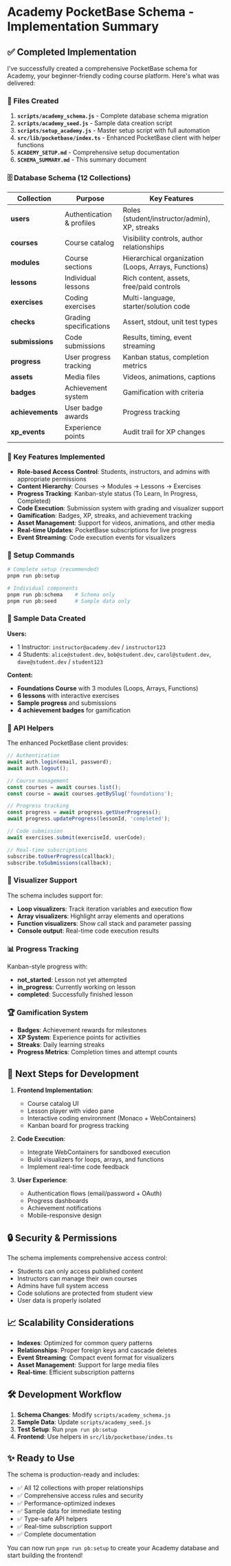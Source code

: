 # Academy PocketBase Schema - Implementation Summary

## ✅ Completed Implementation

I've successfully created a comprehensive PocketBase schema for Academy, your beginner-friendly coding course platform. Here's what was delivered:

### 📁 Files Created

1. **`scripts/academy_schema.js`** - Complete database schema migration
2. **`scripts/academy_seed.js`** - Sample data creation script
3. **`scripts/setup_academy.js`** - Master setup script with full automation
4. **`src/lib/pocketbase/index.ts`** - Enhanced PocketBase client with helper functions
5. **`ACADEMY_SETUP.md`** - Comprehensive setup documentation
6. **`SCHEMA_SUMMARY.md`** - This summary document

### 🗄️ Database Schema (12 Collections)

| Collection       | Purpose                   | Key Features                                         |
| ---------------- | ------------------------- | ---------------------------------------------------- |
| **users**        | Authentication & profiles | Roles (student/instructor/admin), XP, streaks        |
| **courses**      | Course catalog            | Visibility controls, author relationships            |
| **modules**      | Course sections           | Hierarchical organization (Loops, Arrays, Functions) |
| **lessons**      | Individual lessons        | Rich content, assets, free/paid controls             |
| **exercises**    | Coding exercises          | Multi-language, starter/solution code                |
| **checks**       | Grading specifications    | Assert, stdout, unit test types                      |
| **submissions**  | Code submissions          | Results, timing, event streaming                     |
| **progress**     | User progress tracking    | Kanban status, completion metrics                    |
| **assets**       | Media files               | Videos, animations, captions                         |
| **badges**       | Achievement system        | Gamification with criteria                           |
| **achievements** | User badge awards         | Progress tracking                                    |
| **xp_events**    | Experience points         | Audit trail for XP changes                           |

### 🎯 Key Features Implemented

- **Role-based Access Control**: Students, instructors, and admins with appropriate permissions
- **Content Hierarchy**: Courses → Modules → Lessons → Exercises
- **Progress Tracking**: Kanban-style status (To Learn, In Progress, Completed)
- **Code Execution**: Submission system with grading and visualizer support
- **Gamification**: Badges, XP, streaks, and achievement tracking
- **Asset Management**: Support for videos, animations, and other media
- **Real-time Updates**: PocketBase subscriptions for live progress
- **Event Streaming**: Code execution events for visualizers

### 🚀 Setup Commands

```bash
# Complete setup (recommended)
pnpm run pb:setup

# Individual components
pnpm run pb:schema    # Schema only
pnpm run pb:seed      # Sample data only
```

### 👥 Sample Data Created

**Users:**

- 1 Instructor: `instructor@academy.dev` / `instructor123`
- 4 Students: `alice@student.dev`, `bob@student.dev`, `carol@student.dev`, `dave@student.dev` / `student123`

**Content:**

- **Foundations Course** with 3 modules (Loops, Arrays, Functions)
- **6 lessons** with interactive exercises
- **Sample progress** and submissions
- **4 achievement badges** for gamification

### 🔧 API Helpers

The enhanced PocketBase client provides:

```typescript
// Authentication
await auth.login(email, password);
await auth.logout();

// Course management
const courses = await courses.list();
const course = await courses.getBySlug('foundations');

// Progress tracking
const progress = await progress.getUserProgress();
await progress.updateProgress(lessonId, 'completed');

// Code submission
await exercises.submit(exerciseId, userCode);

// Real-time subscriptions
subscribe.toUserProgress(callback);
subscribe.toSubmissions(callback);
```

### 🎨 Visualizer Support

The schema includes support for:

- **Loop visualizers**: Track iteration variables and execution flow
- **Array visualizers**: Highlight array elements and operations
- **Function visualizers**: Show call stack and parameter passing
- **Console output**: Real-time code execution results

### 📊 Progress Tracking

Kanban-style progress with:

- **not_started**: Lesson not yet attempted
- **in_progress**: Currently working on lesson
- **completed**: Successfully finished lesson

### 🏆 Gamification System

- **Badges**: Achievement rewards for milestones
- **XP System**: Experience points for activities
- **Streaks**: Daily learning streaks
- **Progress Metrics**: Completion times and attempt counts

## 🎯 Next Steps for Development

1. **Frontend Implementation**:
   - Course catalog UI
   - Lesson player with video pane
   - Interactive coding environment (Monaco + WebContainers)
   - Kanban board for progress tracking

2. **Code Execution**:
   - Integrate WebContainers for sandboxed execution
   - Build visualizers for loops, arrays, and functions
   - Implement real-time code feedback

3. **User Experience**:
   - Authentication flows (email/password + OAuth)
   - Progress dashboards
   - Achievement notifications
   - Mobile-responsive design

## 🔒 Security & Permissions

The schema implements comprehensive access control:

- Students can only access published content
- Instructors can manage their own courses
- Admins have full system access
- Code solutions are protected from student view
- User data is properly isolated

## 📈 Scalability Considerations

- **Indexes**: Optimized for common query patterns
- **Relationships**: Proper foreign keys and cascade deletes
- **Event Streaming**: Compact event format for visualizers
- **Asset Management**: Support for large media files
- **Real-time**: Efficient subscription patterns

## 🛠️ Development Workflow

1. **Schema Changes**: Modify `scripts/academy_schema.js`
2. **Sample Data**: Update `scripts/academy_seed.js`
3. **Test Setup**: Run `pnpm run pb:setup`
4. **Frontend**: Use helpers in `src/lib/pocketbase/index.ts`

## ✨ Ready to Use

The schema is production-ready and includes:

- ✅ All 12 collections with proper relationships
- ✅ Comprehensive access rules and security
- ✅ Performance-optimized indexes
- ✅ Sample data for immediate testing
- ✅ Type-safe API helpers
- ✅ Real-time subscription support
- ✅ Complete documentation

You can now run `pnpm run pb:setup` to create your Academy database and start building the frontend!
